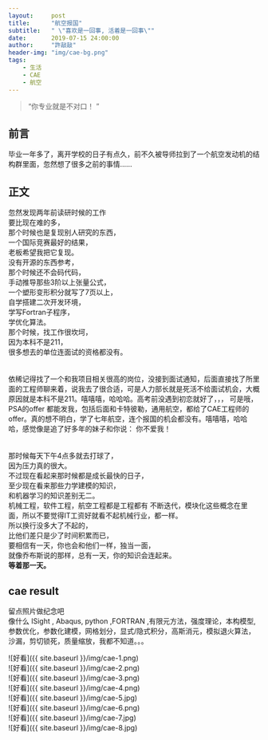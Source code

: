 ```yaml
---
layout:     post
title:      "航空报国"
subtitle:   " \"喜欢是一回事, 活着是一回事\""
date:       2019-07-15 24:00:00
author:     "許敲敲"
header-img: "img/cae-bg.png"
tags:
    - 生活
    - CAE
    - 航空
---
```


> “你专业就是不对口！ ”

## 前言
毕业一年多了，离开学校的日子有点久，前不久被导师拉到了一个航空发动机的结构群里面，忽然想了很多之前的事情……

## 正文

忽然发现两年前读研时候的工作
<br>要比现在难的多，
<br>那个时候也是复现别人研究的东西，
<br>一个国际竞赛最好的结果，
<br>老板希望我把它复现。
<br>没有开源的东西参考，
<br>那个时候还不会码代码，
<br>手动推导那些3阶以上张量公式，
<br>一个塑形变形积分就写了7页以上，
<br>自学搭建二次开发环境，
<br>学写Fortran子程序，
<br>学优化算法。
<br>那个时候，找工作很坎坷，
<br>因为本科不是211，
<br>很多想去的单位连面试的资格都没有。
<br><br>
<br>依稀记得找了一个和我项目相关很高的岗位，没接到面试通知，后面直接找了所里面的工程师聊来着，说我去了很合适，可是人力部长就是死活不给面试机会，大概原因就是本科不是211。嘻嘻嘻，哈哈哈。高考前没遇到初恋就好了，，，
可是哦，PSA的offer 都能发我，包括后面和卡特彼勒，通用航空，都给了CAE工程师的offer。真的想不明白，学了七年航空，连个报国的机会都没有。嘻嘻嘻，哈哈哈，感觉像是追了好多年的妹子和你说：  你不爱我！
<br><br>
<br>那时候每天下午4点多就去打球了，
<br>因为压力真的很大。
<br>不过现在看起来那时候都是成长最快的日子，
<br>至少现在看来那些力学建模的知识，
<br>和机器学习的知识差别无二。
<br>机械工程，软件工程，航空工程都是工程都有 不断迭代，模块化这些概念在里面，所以不要觉得IT工资好就看不起机械行业，都一样。
<br>所以换行没多大了不起的，
<br>比他们差只是少了时间积累而已，
<br>要相信有一天，你也会和他们一样，独当一面，
<br> 就像乔布斯说的那样，总有一天，你的知识会连起来。
<br> **等着那一天。**
<br>


## cae result
  留点照片做纪念吧
  <br>
  像什么 ISight , Abaqus, python ,FORTRAN ,有限元方法，强度理论，本构模型, 参数优化，参数化建模，网格划分，显式/隐式积分，高斯消元，模拟退火算法，沙漏，剪切锁死，质量缩放，我都不知道。。。

![好看]({{ site.baseurl }}/img/cae-1.png)
<br>
![好看]({{ site.baseurl }}/img/cae-2.png)
<br>
![好看]({{ site.baseurl }}/img/cae-3.png)
<br>
![好看]({{ site.baseurl }}/img/cae-4.png)
<br>
![好看]({{ site.baseurl }}/img/cae-5.jpg)
<br>
![好看]({{ site.baseurl }}/img/cae-6.png)
<br>
![好看]({{ site.baseurl }}/img/cae-7.jpg)
<br>
![好看]({{ site.baseurl }}/img/cae-8.jpg)

